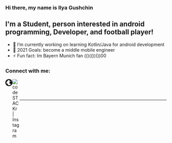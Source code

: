 ### Hi there, my name is Ilya Gushchin

## I'm a Student, person interested in android programming, Developer, and football player!

- 🔭 I’m currently working on learning Kotlin/Java for android development
- 🥅 2021 Goals: become a middle mobile engineer
- ⚡ Fun fact: Im Bayern Munich fan (()(())())00



### Connect with me:

[<img align="left" alt="codeSTACKr.com" width="22px" src="https://raw.githubusercontent.com/iconic/open-iconic/master/svg/globe.svg" />][website]

[<img align="left" alt="codeSTACKr | Instagram" width="22px" src="https://cdn.jsdelivr.net/npm/simple-icons@v3/icons/instagram.svg" />][instagram]

<br />

<br />
<br />

---



[website]: https://vk.com/ilsave

[instagram]: https://instagram.com/ilsave
